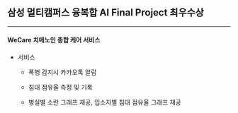 ## 삼성 멀티캠퍼스 융복합 AI Final Project 최우수상

-----------------------

#### WeCare 치매노인 종합 케어 서비스



* 서비스

  - 폭행 감지시 카카오톡 알림

  - 침대 점유율 측정 및 기록

  - 병실별 소란 그래프 재공, 입소자별 침대 점유율 그래프 재공

    

